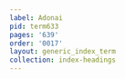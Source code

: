 ```yaml
---
label: Adonai
pid: term633
pages: '639'
order: '0017'
layout: generic_index_term
collection: index-headings
---
```

